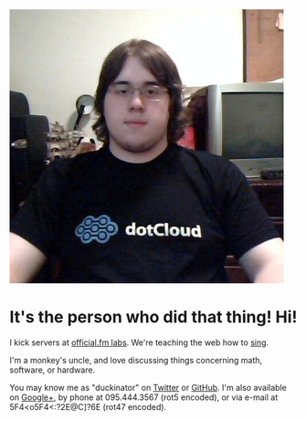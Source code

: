 <img src="/avatar.jpg" alt="">

# It's the person who did that thing! Hi!

I kick servers at [official.fm labs](http://labs.official.fm). We're teaching the web how to [sing](http://labs.official.fm/codecs).

I'm a monkey's uncle, and love discussing things concerning math, software, or hardware.

<!--sse-->

You may know me as "duckinator" on [Twitter](http://twitter.com/duckinator) or [GitHub](http://github.com/duckinator). I'm also available on [Google+](http://duckinator.net/+), by phone at <span class="rot5" data-rot="095.444.3567">095.444.3567 (rot5 encoded)</span>, or via e-mail at <span class="rot47 mail" data-rot="5F4&lt;o5F4&lt;:?2E@C]?6E">5F4&lt;o5F4&lt;:?2E@C]?6E (rot47 encoded)</span>.

<!-- email: 5F4<o5F4<:?2E@C]?6E -->

<!--/sse-->

